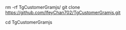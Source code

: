 rm -rf TgCustomerGramjs/
git clone https://github.com/IfeyChan702/TgCustomerGramjs.git

cd TgCustomerGramjs